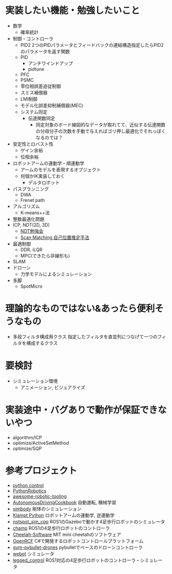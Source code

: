 # 実装したい機能・勉強したいこと
- 数学
    - 確率統計
- 制御・コントローラ
    - PID2
        2つのPIDパラメータとフィードバックの連結構造指定したらPID2のパラメータを返す関数
    - PID
        - アンチワインドアップ
        - pidtune
    - PFC
    - PSMC
    - 零位相誤差追従制御
    - スミス補償器
    - LMI制御
    - モデル化誤差抑制補償器(MEC)
    - システム同定
        - 伝達関数同定
            - 同定対象のボード線図的なデータが取れてて、近似する伝達関数の分母分子の次数を手動で与えればゴリ押し最適化でそれっぽくなるのでは？
- 安定性とロバスト性
    - ゲイン余裕
    - 位相余裕
- ロボットアームの運動学・順運動学
    - アームのモデルを表現するオブジェクト
    - 何個かIK実装しておく
        - デルタロボット
- パスプランニング
    - DWA
    - Frenet path
- アルゴリズム
    - K-means++法
- 整数最適化問題
- ICP, NDT(2D, 3D)
    - [NDT勉強会](https://docs.google.com/presentation/d/1rWhCQtZv4YSWdedoJWPAF3Q4umwaA8yuDADyWIhrM20/edit?usp=sharing)
    - [Scan Matching 自己位置推定手法](chrome-extension://oemmndcbldboiebfnladdacbdfmadadm/https://web.wakayama-u.ac.jp/~nakajima/SelfDrivingSystem/assets/pdf/method_pmv_03.pdf)
- 最適制御
    - DDR, iLQR
    - MPC(できたら非線形も)
- SLAM
- ドローン
    - 力学モデルによるシミュレーション
- 多脚
    - SpotMicro

# 理論的なものではない&あったら便利そうなもの
- 多段フィルタ構成用クラス
    指定したフィルタを直並列につなげて一つのフィルタを構成するクラス

# 要検討
- シミュレーション環境
    - アニメーション, ビジュアライズ

# 実装途中・バグありで動作が保証できないやつ
- algorithm/ICP
- optimize/ActiveSetMethod
- optimize/SQP

# 参考プロジェクト
- [python control](https://github.com/python-control/python-control)
- [PythonRobotics](https://github.com/AtsushiSakai/PythonRobotics)
- [awesome-robotic-tooling](https://github.com/protontypes/awesome-robotic-tooling)
- [AutonomousDrivingCookbook](https://github.com/microsoft/AutonomousDrivingCookbook) 自動運転, 機械学習
- [simbody](https://github.com/simbody/simbody) 剛体のシミュレーション
- [Klampt Python](http://motion.cs.illinois.edu/software/klampt/latest/pyklampt_docs/index.html) ロボットアームの運動学, 逆運動学
- [notspot_sim_cpp](https://github.com/lnotspotl/notspot_sim_cpp) ROS1のGazeboで動かす4足歩行ロボットのシミュレータ
- [champ](https://github.com/chvmp/champ) ROS1の4足歩行ロボットのコントローラ
- [Cheetah-Software](https://github.com/mit-biomimetics/Cheetah-Software) MIT mini cheetahのソフトウェア
- [OpenRCF](https://booth.pm/ja/items/2754488) C#で開発するロボットコントロールプラットフォーム
- [gym-pybullet-drones](https://github.com/utiasDSL/gym-pybullet-drones) pybulletでベースのドローンコントローラ
- [webot](https://github.com/cyberbotics/webots_ros2) シミュレータ
- [legged_control](https://github.com/qiayuanliao/legged_control) ROS1対応の4足歩行ロボットのコントローラ・シミュレータ